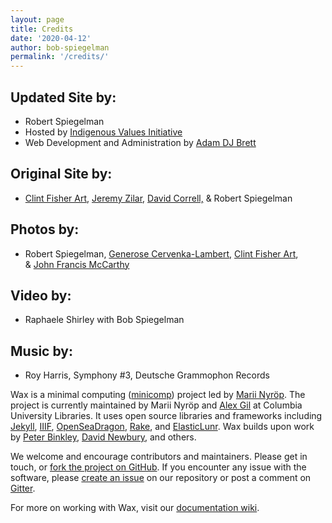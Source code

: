 ```yaml
---
layout: page
title: Credits
date: '2020-04-12'
author: bob-spiegelman
permalink: '/credits/'
---
```

## Updated Site by:
  - Robert Spiegelman
  - Hosted by [Indigenous Values Initiative](https://indigenousvalues.org/)
  - Web Development and Administration by [Adam DJ Brett](https://wwww.adamdjbrett.com)


## Original Site by:  
  - [Clint Fisher Art](http://www.clintfisherart.com/), [Jeremy Zilar](http://silencematters.com), [David Correll,](http://www.davidcorrell.net/) & Robert Spiegelman

## Photos by:  
  - Robert Spiegelman, [Generose Cervenka-Lambert](http://www.agbdesign.com), [Clint Fisher Art](http://clintfisherart.com),  
& [John Francis McCarthy](http://johnfrancismccarthy.com/the_artist.htm)  

## Video by:  
  - Raphaele Shirley with Bob Spiegelman  

## Music by:  
  - Roy Harris, Symphony #3, Deutsche Grammophon Records

Wax is a minimal computing ([minicomp](https://github.com/minicomp)) project led by [Marii Nyröp](http://marii.info/). The project is currently maintained by Marii Nyröp and [Alex Gil](https://github.com/elotroalex) at Columbia University Libraries. It uses open source libraries and frameworks including [Jekyll](https://jekyllrb.com), [IIIF](http://iiif.io), [OpenSeaDragon](https://openseadragon.github.io/), [Rake](https://ruby.github.io/rake/), and [ElasticLunr](http://elasticlunr.com/). Wax builds upon work by [Peter Binkley](https://github.com/pbinkley), [David Newbury](https://github.com/workergnome), and others.

We welcome and encourage contributors and maintainers. Please get in touch, or [fork the project on GitHub](https://github.com/minicomp/wax). If you encounter any issue with the software, please [create an issue](https://github.com/minicomp/wax/issues) on our repository or post a comment on [Gitter](https://gitter.im/minicomp/wax/).

For more on working with Wax, visit our [documentation wiki](https://minicomp.github.io/wiki/wax/).
